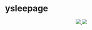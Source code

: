 # ysleepage





<div align="center">
<a href="https://velog.io/@hugingstar">
  <img src="http://img.shields.io/badge/-Tech%20blog-12b886?style=for-the-badge&logo=vimeo&logoColor=white" />
</a>

<a href="mailto:ylsee4050@gmail.com">
  <img src="https://img.shields.io/badge/Gmail-EA4335?style=for-the-badge&logo=Gmail&logoColor=white"/>
</a>

  
</div>
